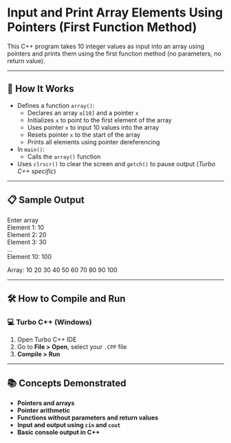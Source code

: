 # Input and Print Array Elements Using Pointers (First Function Method)

This C++ program takes 10 integer values as input into an array using pointers and prints them using the first function method (no parameters, no return value).

---

## 🚀 How It Works

- Defines a function `array()`:
  - Declares an array `a[10]` and a pointer `x`
  - Initializes `x` to point to the first element of the array
  - Uses pointer `x` to input 10 values into the array
  - Resets pointer `x` to the start of the array
  - Prints all elements using pointer dereferencing
- In `main()`:
  - Calls the `array()` function
- Uses `clrscr()` to clear the screen and `getch()` to pause output (*Turbo C++ specific*)

---

## 📋 Sample Output

Enter array  
Element 1: 10  
Element 2: 20  
Element 3: 30  
...  
Element 10: 100  

Array: 10 20 30 40 50 60 70 80 90 100

---

## 🛠️ How to Compile and Run

### 💻 Turbo C++ (Windows)

1. Open Turbo C++ IDE  
2. Go to **File > Open**, select your `.CPP` file  
3. **Compile > Run**

---

## 📚 Concepts Demonstrated
- **Pointers and arrays**
- **Pointer arithmetic**
- **Functions without parameters and return values**
- **Input and output using `cin` and `cout`**
- **Basic console output in C++**
